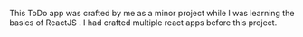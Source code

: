 This ToDo app was crafted by me as a minor project while I was learning the basics of ReactJS . I had crafted multiple react apps before this project.

